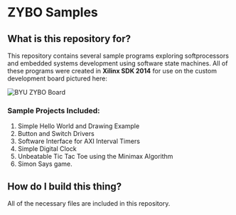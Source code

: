 # ZYBO Samples

## What is this repository for?
This repository contains several sample programs exploring softprocessors and embedded systems development using software state machines. All of these programs were created in **Xilinx SDK 2014** for use on the custom development board pictured here:

![BYU ZYBO Board](https://cloud.githubusercontent.com/assets/7573542/7673660/428ffe12-fcd5-11e4-81dc-af2046264d78.jpg)


### Sample Projects Included:
1. Simple Hello World and Drawing Example
2. Button and Switch Drivers
3. Software Interface for AXI Interval Timers
4. Simple Digital Clock
5. Unbeatable Tic Tac Toe using the Minimax Algorithm
6. Simon Says game.

## How do I build this thing?
All of the necessary files are included in this repository.
